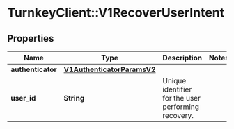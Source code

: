 # TurnkeyClient::V1RecoverUserIntent

## Properties
Name | Type | Description | Notes
------------ | ------------- | ------------- | -------------
**authenticator** | [**V1AuthenticatorParamsV2**](V1AuthenticatorParamsV2.md) |  | 
**user_id** | **String** | Unique identifier for the user performing recovery. | 

